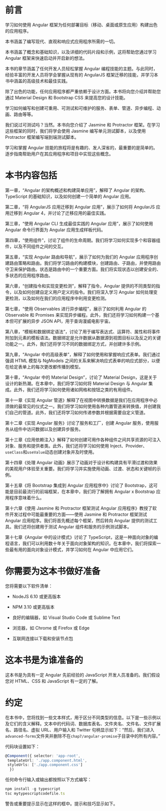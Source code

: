 # 前言

学习如何使用 Angular 框架为任何部署目标（移动、桌面或原生应用）构建出色的应用程序。

本书涵盖了编写现代、直观和响应式应用程序所需的一切。

本书涵盖了概念和基础知识，以及详细的代码片段和示例，这将帮助您通过学习 Angular 框架来快速启动并开启新的想法。

本书的章节涵盖了任何开发人员轻松掌握 Angular 编程技能的主题。与此同时，经验丰富的开发人员将学会掌握从现有的 AngularJS 框架迁移的技能，并学习本书中涵盖的高级技术和最佳实践。

除了出色的功能，任何应用程序都严重依赖于设计方面。本书将向您介绍并帮助您通过 Material Design 和 Bootstrap CSS 来提高您的设计技能。

学习如何编写和创建可重用、可测试和可维护的服务、表单、管道、异步编程、动画、路由等等。

我们说过可测试吗？当然。本书向您介绍了 Jasmine 和 Protractor 框架。在学习这些框架的同时，我们将学会使用 Jasmine 编写单元测试脚本，以及使用 Protractor 框架编写端到端测试脚本。

学习和掌握 Angular 技能的旅程将是有趣的、发人深省的，最重要的是简单的。逐步指南帮助用户在其应用程序和项目中实现这些概念。

# 本书内容包括

第一章，“Angular 的架构概述和构建简单应用”，解释了 Angular 的架构、TypeScript 的基础知识，以及如何创建一个简单的 Angular 应用。

第二章，“将 AngularJS 应用迁移到 Angular 应用”，展示了如何将 AngularJS 应用迁移到 Angular 4，并讨论了迁移应用的最佳实践。

第三章，“使用 Angular CLI 生成最佳实践的 Angular 应用”，展示了如何使用 Angular 命令行界面为 Angular 应用生成样板代码。

第四章，“使用组件”，讨论了组件的生命周期。我们将学习如何实现多个和容器组件，以及不同组件之间的交互。

第五章，“实现 Angular 路由和导航”，展示了如何为我们的 Angular 应用程序创建路由策略和路由。我们将学习路由的构建模块，创建路由、子路由，并使用路由守卫来保护路由。状态是路由中的一个重要方面。我们将实现状态以创建安全的、多状态的应用程序路由。

第六章，“创建指令和实现变更检测”，解释了指令，Angular 提供的不同类型的指令，以及如何创建自定义用户定义的指令。我们将深入学习 Angular 如何处理变更检测，以及如何在我们的应用程序中利用变更检测。

第七章，“使用 Observables 进行异步编程”，展示了如何利用 Angular 的 Observable 和 Promises 来实现异步编程。此外，我们还将学习如何构建一个基本但可扩展的异步 JSON API，用于查询漫威电影宇宙。

第八章，“模板和数据绑定语法”，讨论了用于编写表达式、运算符、属性和将事件附加到元素的模板语法。数据绑定是允许数据从数据源到视图目标以及反之的关键功能之一。此外，我们还将学习不同的数据绑定方式，并创建许多示例。

第九章，“Angular 中的高级表单”，解释了如何使用和掌握响应式表单。我们通过强调 HTML 模型与 NgModels 之间的关系来解决响应式表单的响应式部分，以便在给定表单上的每次更改都传播到模型。

第十章，“Angular 中的 Material Design”，讨论了 Material Design，这是关于设计的新热潮。在本章中，我们将学习如何将 Material Design 与 Angular 集成。此外，我们还将学习如何使用诸如网格和按钮之类的有用组件。

第十一章《实现 Angular 管道》解释了在视图中转换数据是我们在应用程序中必须做的最常见的仪式之一。我们将学习如何使用各种内置管道来转换值，并创建我们自己的管道。此外，我们还将学习如何传递参数并根据需要自定义管道。

第十二章《实现 Angular 服务》讨论了服务和工厂，创建 Angular 服务，使用服务从组件中访问数据以及创建异步服务。

第十三章《应用依赖注入》解释了如何创建可用作各种组件之间共享资源的可注入对象、服务和提供者类。此外，我们还将学习如何使用 Inject、Provider、`useClass`和`useValue`动态创建对象并及时使用。

第十四章《处理 Angular 动画》展示了动画对于设计和构建具有平滑过渡和效果的美观用户体验至关重要。我们将学习并实施使用动画、过渡、状态和关键帧的示例。

第十五章《将 Bootstrap 集成到 Angular 应用程序中》讨论了 Bootstrap，这可能是目前最流行的前端框架，在本章中，我们将了解拥有 Angular x Bootstrap 应用程序意味着什么。

第十六章《使用 Jasmine 和 Protractor 框架测试 Angular 应用程序》教授了软件开发过程中可能最重要的方面——使用 Jasmine 和 Protractor 框架测试 Angular 应用程序。我们将首先概述每个框架，然后转向 Angular 提供的测试工具。我们还将创建用于测试 Angular 组件和服务的示例测试脚本。

第十七章《Angular 中的设计模式》讨论了 TypeScript，这是一种面向对象的编程语言，我们可以利用数十年关于面向对象架构的知识。在本章中，我们将探索一些最有用的面向对象设计模式，并学习如何在 Angular 中应用它们。

# 你需要为这本书做好准备

您将需要以下软件清单：

+   NodeJS 6.10 或更高版本

+   NPM 3.10 或更高版本

+   良好的编辑器，如 Visual Studio Code 或 Sublime Text

+   浏览器，如 Chrome 或 Firefox 或 Edge

+   互联网连接以下载和安装节点包

# 这本书是为谁准备的

这本书是为具有一定 Angular 先前经验的 JavaScript 开发人员准备的。我们假设您对 HTML、CSS 和 JavaScript 有一定的了解。

# 约定

在本书中，您将找到一些文本样式，用于区分不同类型的信息。以下是一些示例以及它们的含义解释。文本中的代码词、数据库表名、文件夹名、文件名、文件扩展名、路径名、虚拟 URL、用户输入和 Twitter 句柄显示如下：“然后，我们进入`advanced-forms`文件夹并删除不在`chap7/angular-promise`子目录中的所有内容。”

代码块设置如下：

```ts
@Component({ selector: 'app-root',
 templateUrl: './app.component.html', 
 styleUrls: ['./app.component.css']
  }) 

```

任何命令行输入或输出都按照以下方式编写：

```ts
npm install -g typescript
tsc mytypescriptcodefile.ts

```

警告或重要提示显示在这样的框中。提示和技巧显示如下。
